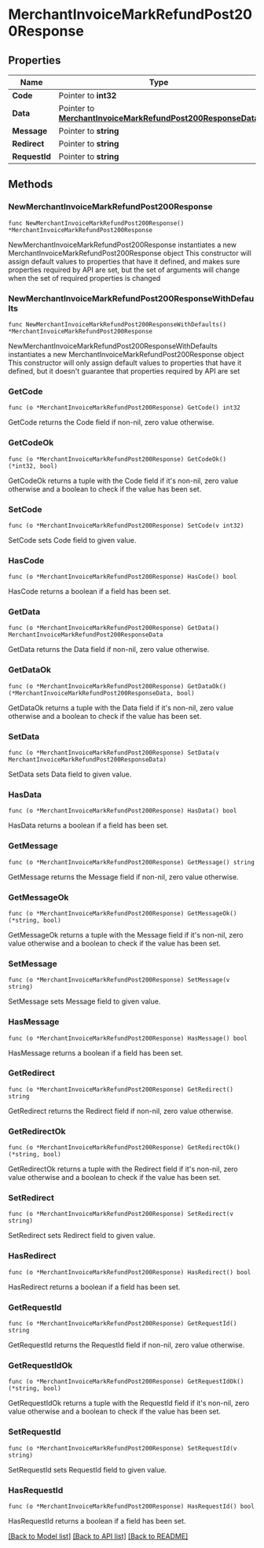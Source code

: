 # MerchantInvoiceMarkRefundPost200Response

## Properties

Name | Type | Description | Notes
------------ | ------------- | ------------- | -------------
**Code** | Pointer to **int32** |  | [optional] 
**Data** | Pointer to [**MerchantInvoiceMarkRefundPost200ResponseData**](MerchantInvoiceMarkRefundPost200ResponseData.md) |  | [optional] 
**Message** | Pointer to **string** |  | [optional] 
**Redirect** | Pointer to **string** |  | [optional] 
**RequestId** | Pointer to **string** |  | [optional] 

## Methods

### NewMerchantInvoiceMarkRefundPost200Response

`func NewMerchantInvoiceMarkRefundPost200Response() *MerchantInvoiceMarkRefundPost200Response`

NewMerchantInvoiceMarkRefundPost200Response instantiates a new MerchantInvoiceMarkRefundPost200Response object
This constructor will assign default values to properties that have it defined,
and makes sure properties required by API are set, but the set of arguments
will change when the set of required properties is changed

### NewMerchantInvoiceMarkRefundPost200ResponseWithDefaults

`func NewMerchantInvoiceMarkRefundPost200ResponseWithDefaults() *MerchantInvoiceMarkRefundPost200Response`

NewMerchantInvoiceMarkRefundPost200ResponseWithDefaults instantiates a new MerchantInvoiceMarkRefundPost200Response object
This constructor will only assign default values to properties that have it defined,
but it doesn't guarantee that properties required by API are set

### GetCode

`func (o *MerchantInvoiceMarkRefundPost200Response) GetCode() int32`

GetCode returns the Code field if non-nil, zero value otherwise.

### GetCodeOk

`func (o *MerchantInvoiceMarkRefundPost200Response) GetCodeOk() (*int32, bool)`

GetCodeOk returns a tuple with the Code field if it's non-nil, zero value otherwise
and a boolean to check if the value has been set.

### SetCode

`func (o *MerchantInvoiceMarkRefundPost200Response) SetCode(v int32)`

SetCode sets Code field to given value.

### HasCode

`func (o *MerchantInvoiceMarkRefundPost200Response) HasCode() bool`

HasCode returns a boolean if a field has been set.

### GetData

`func (o *MerchantInvoiceMarkRefundPost200Response) GetData() MerchantInvoiceMarkRefundPost200ResponseData`

GetData returns the Data field if non-nil, zero value otherwise.

### GetDataOk

`func (o *MerchantInvoiceMarkRefundPost200Response) GetDataOk() (*MerchantInvoiceMarkRefundPost200ResponseData, bool)`

GetDataOk returns a tuple with the Data field if it's non-nil, zero value otherwise
and a boolean to check if the value has been set.

### SetData

`func (o *MerchantInvoiceMarkRefundPost200Response) SetData(v MerchantInvoiceMarkRefundPost200ResponseData)`

SetData sets Data field to given value.

### HasData

`func (o *MerchantInvoiceMarkRefundPost200Response) HasData() bool`

HasData returns a boolean if a field has been set.

### GetMessage

`func (o *MerchantInvoiceMarkRefundPost200Response) GetMessage() string`

GetMessage returns the Message field if non-nil, zero value otherwise.

### GetMessageOk

`func (o *MerchantInvoiceMarkRefundPost200Response) GetMessageOk() (*string, bool)`

GetMessageOk returns a tuple with the Message field if it's non-nil, zero value otherwise
and a boolean to check if the value has been set.

### SetMessage

`func (o *MerchantInvoiceMarkRefundPost200Response) SetMessage(v string)`

SetMessage sets Message field to given value.

### HasMessage

`func (o *MerchantInvoiceMarkRefundPost200Response) HasMessage() bool`

HasMessage returns a boolean if a field has been set.

### GetRedirect

`func (o *MerchantInvoiceMarkRefundPost200Response) GetRedirect() string`

GetRedirect returns the Redirect field if non-nil, zero value otherwise.

### GetRedirectOk

`func (o *MerchantInvoiceMarkRefundPost200Response) GetRedirectOk() (*string, bool)`

GetRedirectOk returns a tuple with the Redirect field if it's non-nil, zero value otherwise
and a boolean to check if the value has been set.

### SetRedirect

`func (o *MerchantInvoiceMarkRefundPost200Response) SetRedirect(v string)`

SetRedirect sets Redirect field to given value.

### HasRedirect

`func (o *MerchantInvoiceMarkRefundPost200Response) HasRedirect() bool`

HasRedirect returns a boolean if a field has been set.

### GetRequestId

`func (o *MerchantInvoiceMarkRefundPost200Response) GetRequestId() string`

GetRequestId returns the RequestId field if non-nil, zero value otherwise.

### GetRequestIdOk

`func (o *MerchantInvoiceMarkRefundPost200Response) GetRequestIdOk() (*string, bool)`

GetRequestIdOk returns a tuple with the RequestId field if it's non-nil, zero value otherwise
and a boolean to check if the value has been set.

### SetRequestId

`func (o *MerchantInvoiceMarkRefundPost200Response) SetRequestId(v string)`

SetRequestId sets RequestId field to given value.

### HasRequestId

`func (o *MerchantInvoiceMarkRefundPost200Response) HasRequestId() bool`

HasRequestId returns a boolean if a field has been set.


[[Back to Model list]](../README.md#documentation-for-models) [[Back to API list]](../README.md#documentation-for-api-endpoints) [[Back to README]](../README.md)


